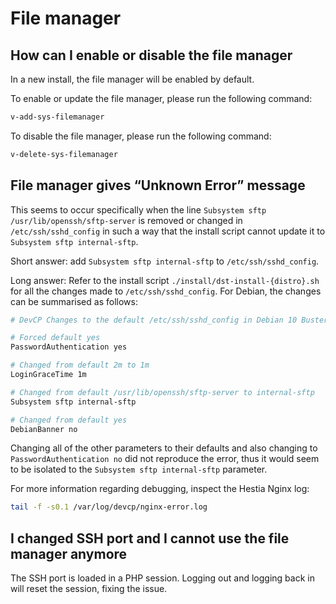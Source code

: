 # File manager

## How can I enable or disable the file manager

In a new install, the file manager will be enabled by default.

To enable or update the file manager, please run the following command:

```bash
v-add-sys-filemanager
```

To disable the file manager, please run the following command:

```bash
v-delete-sys-filemanager
```

## File manager gives “Unknown Error” message

This seems to occur specifically when the line `Subsystem sftp /usr/lib/openssh/sftp-server` is removed or changed in `/etc/ssh/sshd_config` in such a way that the install script cannot update it to `Subsystem sftp internal-sftp`.

Short answer: add `Subsystem sftp internal-sftp` to `/etc/ssh/sshd_config`.

Long answer: Refer to the install script `./install/dst-install-{distro}.sh` for all the changes made to `/etc/ssh/sshd_config`. For Debian, the changes can be summarised as follows:

```bash
# DevCP Changes to the default /etc/ssh/sshd_config in Debian 10 Buster

# Forced default yes
PasswordAuthentication yes

# Changed from default 2m to 1m
LoginGraceTime 1m

# Changed from default /usr/lib/openssh/sftp-server to internal-sftp
Subsystem sftp internal-sftp

# Changed from default yes
DebianBanner no
```

Changing all of the other parameters to their defaults and also changing to `PasswordAuthentication no` did not reproduce the error, thus it would seem to be isolated to the `Subsystem sftp internal-sftp` parameter.

For more information regarding debugging, inspect the Hestia Nginx log:

```bash
tail -f -s0.1 /var/log/devcp/nginx-error.log
```

## I changed SSH port and I cannot use the file manager anymore

The SSH port is loaded in a PHP session. Logging out and logging back in will reset the session, fixing the issue.
